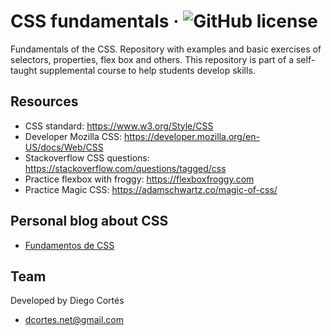 # CSS fundamentals &middot; ![GitHub license](https://img.shields.io/badge/license-MIT-blue.svg)

Fundamentals of the CSS. Repository with examples and basic exercises of selectors, properties, flex box and others. This repository is part of a self-taught supplemental course to help students develop skills.

## Resources

- CSS standard: https://www.w3.org/Style/CSS
- Developer Mozilla CSS: https://developer.mozilla.org/en-US/docs/Web/CSS
- Stackoverflow CSS questions: https://stackoverflow.com/questions/tagged/css
- Practice flexbox with froggy: https://flexboxfroggy.com
- Practice Magic CSS: https://adamschwartz.co/magic-of-css/

## Personal blog about CSS

- [Fundamentos de CSS](https://medium.com/@diego.coder/introducci%C3%B3n-a-css-7988e694cde9)

## Team

Developed by Diego Cortés

- dcortes.net@gmail.com
